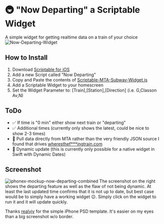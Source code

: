 # 🚇 "Now Departing" a Scriptable Widget
A simple widget for getting realtime data on a train of your choice
![Now-Departing-Widget](https://user-images.githubusercontent.com/772799/209726229-ec5e5157-37dd-4229-99c9-1e1a65c145f1.png)

## How to Install
1. Download [Scriptable for iOS](https://apps.apple.com/us/app/scriptable/id1405459188)
2. Add a new Script called "Now Departing"
3. Copy and Paste the contents of [Scriptable-MTA-Subway-Widget.js](https://raw.githubusercontent.com/jbobrow/MTA-Subway-Now-Departing/main/Scriptable-MTA-Subway-Widget.js)
4. Add a Scriptable Widget to your homescreen
5. Set the Widget Parameter to: [Train],[Station],[Direction] (i.e. G,Classon Av,N) 

## ToDo
- ✅ If time is "0 min" either show next train or "departing"
- ✅ Additional times (currently only shows the latest, could be nice to show 2-3 times)
- 🔲 Pull data directly from MTA rather than the very friendly JSON source I found that drives [wheresthef***ingtrain.com](https://wheresthefuckingtrain.com/)
- 🔲 Dynamic update (this is currently only possible for a native widget in Swift with Dynamic Dates)

## Screenshot
![iphonex-mockup-now-departing-combined](https://user-images.githubusercontent.com/772799/209721780-61d58e9b-72dc-48ec-80ce-e1c3170d6984.png)
The screenshot on the right shows the departing feature as well as the flaw of not being dynamic. At least the last updated time confirms that it is not up to date, but best case would be to simply have a working widget 😉. Simply click on the widget to run it and it will update quickly.  

Thanks [realvjy](https://dribbble.com/realvjy) for the simple iPhone PSD template. It's easier on my eyes than a big screenshot w/o border.
